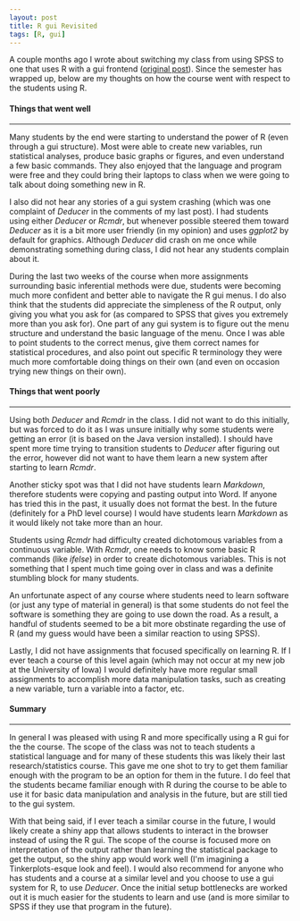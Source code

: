 ```yaml
---
layout: post
title: R gui Revisited
tags: [R, gui]
---
```


A couple months ago I wrote about switching my class from using SPSS to one that uses R with a gui frontend ([original post](http://educate-r.org/2014/02/03/Rgui/)).  Since the semester has wrapped up, below are my thoughts on how the course went with respect to the students using R.

#### Things that went well
***********
Many students by the end were starting to understand the power of R (even through a gui structure).  Most were able to create new variables, run statistical analyses, produce basic graphs or figures, and even understand a few basic commands. They also enjoyed that the language and program were free and they could bring their laptops to class when we were going to talk about doing something new in R.

I also did not hear any stories of a gui system crashing (which was one complaint of *Deducer* in the comments of my last post).  I had students using either *Deducer* or *Rcmdr*, but whenever possible steered them toward *Deducer* as it is a bit more user friendly (in my opinion) and uses *ggplot2* by default for graphics.  Although *Deducer* did crash on me once while demonstrating something during class, I did not hear any students complain about it.

During the last two weeks of the course when more assignments surrounding basic inferential methods were due, students were becoming much more confident and better able to navigate the R gui menus.  I do also think that the students did appreciate the simpleness of the R output, only giving you what you ask for (as compared to SPSS that gives you extremely more than you ask for). One part of any gui system is to figure out the menu structure and understand the basic language of the menu.  Once I was able to point students to the correct menus, give them correct names for statistical procedures, and also point out specific R terminology they were much more comfortable doing things on their own (and even on occasion trying new things on their own).

#### Things that went poorly
***********
Using both *Deducer* and *Rcmdr* in the class.  I did not want to do this initially, but was forced to do it as I was unsure initially why some students were getting an error (it is based on the Java version installed).  I should have spent more time trying to transition students to *Deducer* after figuring out the error, however did not want to have them learn a new system after starting to learn *Rcmdr*.  

Another sticky spot was that I did not have students learn *Markdown*, therefore students were copying and pasting output into Word. If anyone has tried this in the past, it usually does not format the best.  In the future (definitely for a PhD level course) I would have students learn *Markdown* as it would likely not take more than an hour.  

Students using *Rcmdr* had difficulty created dichotomous variables from a continuous variable.  With *Rcmdr*, one needs to know some basic R commands (like *ifelse*) in order to create dichotomous variables.  This is not something that I spent much time going over in class and was a definite stumbling block for many students.

An unfortunate aspect of any course where students need to learn software (or just any type of material in general) is that some students do not feel the software is something they are going to use down the road.  As a result, a handful of students seemed to be a bit more obstinate regarding the use of R (and my guess would have been a similar reaction to using SPSS).

Lastly, I did not have assignments that focused specifically on learning R.  If I ever teach a course of this level again (which may not occur at my new job at the University of Iowa) I would definitely have more regular small assignments to accomplish more data manipulation tasks, such as creating a new variable, turn a variable into a factor, etc.

#### Summary
*********
In general I was pleased with using R and more specifically using a R gui for the the course.  The scope of the class was not to teach students a statistical language and for many of these students this was likely their last research/statistics course. This gave me one shot to try to get them familiar enough with the program to be an option for them in the future.  I do feel that the students became familiar enough with R during the course to be able to use it for basic data manipulation and analysis in the future, but are still tied to the gui system.

With that being said, if I ever teach a similar course in the future, I would likely create a shiny app that allows students to interact in the browser instead of using the R gui. The scope of the course is focused more on interpretation of the output rather than learning the statistical package to get the output, so the shiny app would work well (I'm imagining a Tinkerplots-esque look and feel). I would also recommend for anyone who has students and a course at a similar level and you choose to use a gui system for R, to use *Deducer*.  Once the initial setup bottlenecks are worked out it is much easier for the students to learn and use (and is more similar to SPSS if they use that program in the future).

